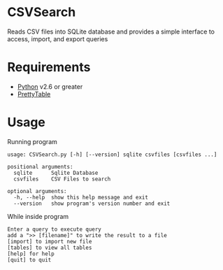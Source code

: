 # CSVSearch
Reads CSV files into SQLite database and provides a simple interface to access, import, and export queries

# Requirements
- [Python](https://www.python.org/) v2.6 or greater
- [PrettyTable](https://code.google.com/p/prettytable/)

# Usage
Running program

    usage: CSVSearch.py [-h] [--version] sqlite csvfiles [csvfiles ...]
    
    positional arguments:
      sqlite      Sqlite Database
      csvfiles    CSV Files to search
    
    optional arguments:
      -h, --help  show this help message and exit
      --version   show program's version number and exit

While inside program

    Enter a query to execute query
    add a ">> [filename]" to write the result to a file
    [import] to import new file
    [tables] to view all tables
    [help] for help
    [quit] to quit